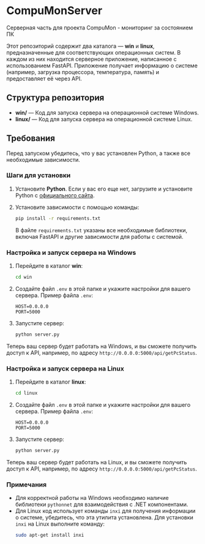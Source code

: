 # CompuMonServer

Серверная часть для проекта CompuMon - мониторинг за состоянием ПК

Этот репозиторий содержит два каталога — **win** и **linux**, предназначенные для соответствующих операционных систем. В каждом из них находится серверное приложение, написанное с использованием FastAPI. Приложение получает информацию о системе (например, загрузка процессора, температура, память) и предоставляет её через API.

## Структура репозитория

- **win/** — Код для запуска сервера на операционной системе Windows.
- **linux/** — Код для запуска сервера на операционной системе Linux.

## Требования

Перед запуском убедитесь, что у вас установлен Python, а также все необходимые зависимости.

### Шаги для установки

1. Установите **Python**. Если у вас его еще нет, загрузите и установите Python с [официального сайта](https://www.python.org/downloads/).

2. Установите зависимости с помощью команды:

    ```bash
    pip install -r requirements.txt
    ```

    В файле `requirements.txt` указаны все необходимые библиотеки, включая FastAPI и другие зависимости для работы с системой.

### Настройка и запуск сервера на Windows

1. Перейдите в каталог **win**:

    ```bash
    cd win
    ```

2. Создайте файл `.env` в этой папке и укажите настройки для вашего сервера. Пример файла `.env`:

    ```env
    HOST=0.0.0.0
    PORT=5000
    ```

3. Запустите сервер:

    ```bash
    python server.py
    ```

Теперь ваш сервер будет работать на Windows, и вы сможете получить доступ к API, например, по адресу `http://0.0.0.0:5000/api/getPcStatus`.

### Настройка и запуск сервера на Linux

1. Перейдите в каталог **linux**:

    ```bash
    cd linux
    ```

2. Создайте файл `.env` в этой папке и укажите настройки для вашего сервера. Пример файла `.env`:

    ```env
    HOST=0.0.0.0
    PORT=5000
    ```

3. Запустите сервер:

    ```bash
    python server.py
    ```

Теперь ваш сервер будет работать на Linux, и вы сможете получить доступ к API, например, по адресу `http://0.0.0.0:5000/api/getPcStatus`.

### Примечания

- Для корректной работы на Windows необходимо наличие библиотеки `pythonnet` для взаимодействия с .NET компонентами.
- Для Linux код использует команды `inxi` для получения информации о системе, убедитесь, что эта утилита установлена. Для установки `inxi` на Linux выполните команду:
  ```bash
  sudo apt-get install inxi
  ```
